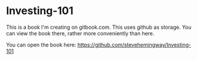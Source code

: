 # Investing-101

This is a book I'm creating on gitbook.com. This uses github as storage. You can view the book there, rather more conveniently than here.

You can open the book here: <https://github.com/stevehemingway/Investing-101>

